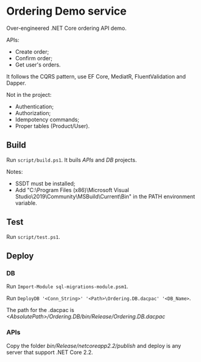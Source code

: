 # Ordering Demo service

Over-engineered .NET Core ordering API demo.

APIs:
* Create order;
* Confirm order;
* Get user's orders.

It follows the CQRS pattern, use EF Core, MediatR, FluentValidation and Dapper.

Not in the project: 
* Authentication;
* Authorization;
* Idempotency commands;
* Proper tables (Product/User).

## Build

Run `script/build.ps1`.
It buils *APIs* and *DB* projects.

Notes:
* SSDT must be installed;
* Add "C:\Program Files (x86)\Microsoft Visual Studio\2019\Community\MSBuild\Current\Bin" in the PATH environment variable.

## Test

Run `script/test.ps1`.

## Deploy

### DB

Run `Import-Module sql-migrations-module.psm1`.

Run `DeployDB '<Conn_String>' '<Path>\Ordering.DB.dacpac' '<DB_Name>`.

The path for the .dacpac is *\<AbsolutePath\>/Ordering.DB/bin/Release/Ordering.DB.dacpac*

### APIs

Copy the folder *bin/Release/netcoreapp2.2/publish* and deploy is any server that support .NET Core 2.2.